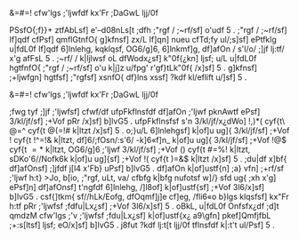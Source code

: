 &=#=!	cfw'lgs ;'ljwfdf kx'Fr ;DaGwL ljj/0f

PSsfO{;f}}+ ztfAbLsf] e'–d08nLs[t ;dfh ;"rgf / ;~rf/sf] o'udf 5 . ;"rgf / ;~rf/sf] If]qdf cfPsf] qmflGtnfO{ g]kfnsf] zx/L If]qn] nueu cfTd;fy ul/;s]sf] ePtfklg u|fdL0f If]qdf 6]lnlehg, kqklqsf, OG6/g]6, 6]lnkmf]g, df]afOn / s'l/o/ ;]jf lj:tf/ x'g afFsL 5 . ;~rf/ / k|ljlwsf oL dfWodx¿sf] k"0f{¿kn] ljsf; u/L u|fdL0f hgtfnfO{ ;"rgf / ;~rf/sf] o'u k|j]z u/fpg' r'gf}tLk"0f{ /x]sf] 5 . g]kfnsf] ;+ljwfgn] hgtfsf] ;"rgfsf] xsnfO{ df}lns xssf] ?kdf kl/eflift u/]sf] 5 . 

&=#=!	cfw'lgs ;'ljwfdf kx'Fr ;DaGwL ljj/0f

;fwg tyf ;]jf ;'ljwfsf] cfwf/df ufpFkflnsfdf df]afOn ;'ljwf pknAwtf ePsf] 3/kl/jf/sf] ;+Vof pRr /x]sf] b]lvG5 . ufpFkflnsfsf s'n 3/kl/jf/x¿dWo] !,)*( cyf{t\ $@=%@ k|ltzt 3/kl/jf/df df]afOnsf] ;'ljwf ePsf] b]lvG5 . bf];|f]df /]l8of] x'g] 3/kl/jf/sf] ;+Vof &$^ cyf{t @(=!# k|ltzt /x]sf] 5 . o;}u/L 6]lnlehgsf] k|of]u ug]{ 3/kl/jf/sf] ;+Vof $!$ cyf{t !^=!& k|ltzt, df]6/;fOsn/:s'6/ -k]6«f]n_ k|of]u ug]{ 3/kl/jf/sf] ;+Vof !@$ cyf{t $=*$ k|ltzt, OG6/g]6 ;'ljwf 3/kl/jf/sf] ;+Vof () cyf{t #=%! k|ltzt, sDKo'6//Nofk6k k|of]u ug]{sf] ;+Vof !( cyf{t )=&$ k|ltzt /x]sf] 5 . ;du|df x]bf{ df]afOnsf] ;]jfdf j[l4 x'Fb} uPsf] b]lvG5 . df]afOn k|of]ustf{n] ;a} vfn] ;+rf/sf ;'ljwf h:t} >Jo, b[io, ;"rgf, uLt, va/ cfbfg k|bfg nufotsf w]/} sfd ug{ ;xh x'g] ePsf]n] df]afOnsf] t'ngfdf 6]lnlehg, /]l8of] k|of]ustf{sf] ;+Vof 3l6/x]sf] b]lvG5 . csf{]tkm{ sf//hLk/Eofg, dfOqmf]j]e cf]eg, /fli6«o b}lgs klqsfsf] kx"Fr h:tf pRr ;'ljwfsf ;fdfu|Lx¿sf] ;+Vof 3l6/x]sf] 5 . oBkL, u|fdL0f Onfsfx¿df ;d]t qmdzM cfw'lgs ;'v ;'ljwfsf ;fdu|Lx¿sf] k|of]ustf{x¿ a9\gfn] pkef]QmfjfbL ;+:s[ltsf] ljsf; eO/x]sf] b]lvG5 . j8fut ?kdf lj:t[t ljj/0f tflnsfdf k|:t't ul/Psf] 5 .   